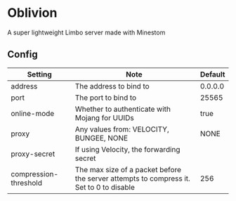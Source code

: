 # Oblivion
A super lightweight Limbo server made with Minestom

## Config

| Setting               | Note                                                                                    | Default |
|-----------------------|-----------------------------------------------------------------------------------------|---------|
| address               | The address to bind to                                                                  | 0.0.0.0 |   
| port                  | The port to bind to                                                                     | 25565   |
| online-mode           | Whether to authenticate with Mojang for UUIDs                                           | true    |
| proxy                 | Any values from: VELOCITY, BUNGEE, NONE                                                 | NONE    |
| proxy-secret          | If using Velocity, the forwarding secret                                                |         |
| compression-threshold | The max size of a packet before the server attempts to compress it. Set to 0 to disable | 256     |
